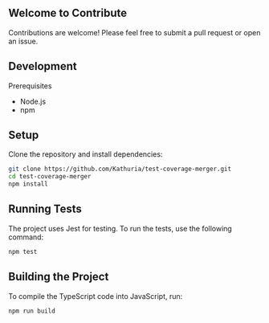 ## Welcome to Contribute
Contributions are welcome! Please feel free to submit a pull request or open an issue.

## Development
Prerequisites
- Node.js
- npm


## Setup
Clone the repository and install dependencies:
```bash
git clone https://github.com/Kathuria/test-coverage-merger.git
cd test-coverage-merger
npm install
```

## Running Tests
The project uses Jest for testing. To run the tests, use the following command:
```bash
npm test
```

## Building the Project
To compile the TypeScript code into JavaScript, run:
```bash
npm run build
```
